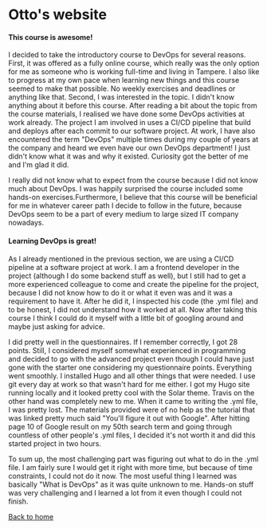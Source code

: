 # Otto's website

#### This course is awesome!
I decided to take the introductory course to DevOps for several reasons. First, it was offered as a fully online course, which really was the only option for me as someone who is working full-time and living in Tampere. I also like to progress at my own pace when learning new things and this course seemed to make that possible. No weekly exercises and deadlines or anything like that. Second, I was interested in the topic. I didn't know anything about it before this course. After reading a bit about the topic from the course materials, I realised we have done some DevOps activities at work already. The project I am involved in uses a CI/CD pipeline that build and deploys after each commit to our software project. At work, I have also encountered the term "DevOps" multiple times during my couple of years at the company and heard we even have our own DevOps department! I just didn't know what it was and why it existed. Curiosity got the better of me and I'm glad it did.

I really did not know what to expect from the course because I did not know much about DevOps. I was happily surprised the course included some hands-on exercises.Furthermore, I believe that this course will be beneficial for me in whatever career path I decide to follow in the future, because DevOps seem to be a part of every medium to large sized IT company nowadays.

#### Learning DevOps is great!
As I already mentioned in the previous section, we are using a CI/CD pipeline at a software project at work. I am a frontend developer in the project (although I do some backend stuff as well), but I still had to get a more experienced colleague to come and create the pipeline for the project, because I did not know how to do it or what it even was and it was a requirement to have it. After he did it, I inspected his code (the .yml file) and to be honest, I did not understand how it worked at all. Now after taking this course I think I could do it myself with a little bit of googling around and maybe just asking for advice.

I did pretty well in the questionnaires. If I remember correctly, I got 28 points. Still, I considered myself somewhat experienced in programming and decided to go with the advanced project even though I could have just gone with the starter one considering my questionnaire points. Everything went smoothly. I installed Hugo and all other things that were needed. I use git every day at work so that wasn't hard for me either. I got my Hugo site running locally and it looked pretty cool with the Solar theme. Travis on the other hand was completely new to me. When it came to writing the .yml file, I was pretty lost. The materials provided were of no help as the tutorial that was linked pretty much said "You'll figure it out with Google". After hitting page 10 of Google result on my 50th search term and going through countless of other people's .yml files, I decided it's not worth it and did this started project in two hours.

To sum up, the most challenging part was figuring out what to do in the .yml file. I am fairly sure I would get it right with more time, but because of time constraints, I could not do it now. The most useful thing I learned was basically "What is DevOps" as it was quite unknown to me. Hands-on stuff was very challenging and I learned a lot from it even though I could not finish.

[Back to home](index.md)